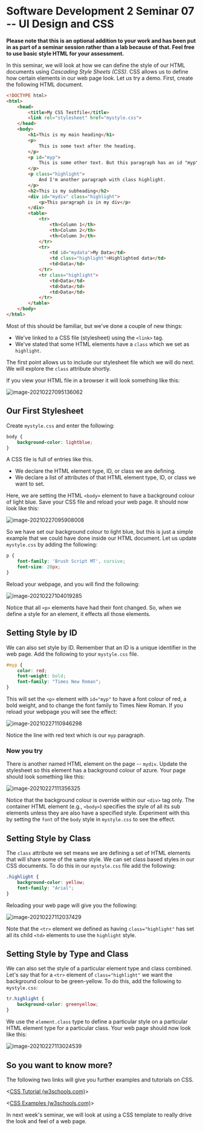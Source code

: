 # Software Development 2 Seminar 07 -- UI Design and CSS

**Please note that this is an optional addition to your work and has been put in as part of a seminar session rather than a lab because of that. Feel free to use basic style HTML for your assessment.**

In this seminar, we will look at how we can define the style of our HTML documents using *Cascading Style Sheets (CSS)*. CSS allows us to define how certain elements in our web page look. Let us try a demo. First, create the following HTML document.

```html
<!DOCTYPE html>
<html>
    <head>
        <title>My CSS Testfile</title>
        <link rel="stylesheet" href="mystyle.css">
    </head>
    <body>
        <h1>This is my main heading</h1>
        <p>
            This is some text after the heading.
        </p>
        <p id="myp">
            This is some other text. But this paragraph has an id "myp".
        </p>
        <p class="highlight">
            And I'm another paragraph with class highlight.
        </p>
        <h2>This is my subheading</h2>
        <div id="mydiv" class="highlight">
            <p>This paragraph is in my div</p>
        </div>
        <table>
            <tr>
                <th>Column 1</th>
                <th>Column 2</th>
                <th>Column 3</th>
            </tr>
            <tr>
                <td id="mydata">My Data</td>
                <td class="highlight">Highlighted data</td>
                <td>Data</td>
            </tr>
            <tr class="highlight">
                <td>Data</td>
                <td>Data</td>
                <td>Data</td>
            </tr>
        </table>
    </body>
</html>
```

Most of this should be familiar, but we've done a couple of new things:

- We've linked to a CSS file (stylesheet) using the `<link>` tag.
- We've stated that some HTML elements have a `class` which we set as `highlight`.

The first point allows us to include our stylesheet file which we will do next. We will explore the `class` attribute shortly.

If you view your HTML file in a browser it will look something like this:

![image-20210227095136062](image-20210227095136062.png)

## Our First Stylesheet

Create `mystyle.css` and enter the following:

```css
body {
    background-color: lightblue;
}
```

A CSS file is full of entries like this.

- We declare the HTML element type, ID, or class we are defining.
- We declare a list of attributes of that HTML element type, ID, or class we want to set.

Here, we are setting the HTML `<body>` element to have a background colour of light blue. Save your CSS file and reload your web page. It should now look like this:

![image-20210227095908008](image-20210227095908008.png)

So we have set our background colour to light blue, but this is just a simple example that we could have done inside our HTML document. Let us update `mystyle.css` by adding the following:

```css
p {
    font-family: 'Brush Script MT', cursive;
    font-size: 20px;
}
```

Reload your webpage, and you will find the following:

![image-20210227104019285](image-20210227104019285.png)

Notice that all `<p>` elements have had their font changed. So, when we define a style for an element, it effects all those elements.

## Setting Style by ID

We can also set style by ID. Remember that an ID is a unique identifier in the web page. Add the following to your `mystyle.css` file.

```css
#myp {
    color: red;
    font-weight: bold;
    font-family: "Times New Roman";
}
```

This will set the `<p>` element with `id="myp"` to have a font colour of red, a bold weight, and to change the font family to Times New Roman. If you reload your webpage you will see the effect:

![image-20210227110946298](image-20210227110946298.png)

Notice the line with red text which is our `myp` paragraph.

### Now you try

There is another named HTML element on the page -- `mydiv`. Update the stylesheet so this element has a background colour of azure. Your page should look something like this:

![image-20210227111356325](image-20210227111356325.png)

Notice that the background colour is override within our `<div>` tag only. The container HTML element (e.g., `<body>`) specifies the style of all its sub elements unless they are also have a specified style. Experiment with this by setting the `font` of the `body` style in `mystyle.css` to see the effect.

## Setting Style by Class

The `class` attribute we set means we are defining a set of HTML elements that will share some of the same style. We can set class based styles in our CSS documents. To do this in our `mystyle.css` file add the following:

```css
.highlight {
    background-color: yellow;
    font-family: "Arial";
}
```

Reloading your web page will give you the following:

![image-20210227112037429](image-20210227112037429.png)

Note that the `<tr>` element we defined as having `class="highlight"` has set all its child `<td>` elements to use the `highlight` style.

## Setting Style by Type and Class

We can also set the style of a particular element type and class combined. Let's say that for a `<tr>` element of `class="highlight"` we want the background colour to be green-yellow. To do this, add the following to `mystyle.css`:

```css
tr.highlight {
    background-color: greenyellow;
}
```

We use the `element.class` type to define a particular style on a particular HTML element type for a particular class. Your web page should now look like this:

![image-20210227113024539](image-20210227113024539.png)

## So you want to know more?

The following two links will give you further examples and tutorials on CSS.

<[CSS Tutorial (w3schools.com)](https://www.w3schools.com/Css/)>

<[CSS Examples (w3schools.com)](https://www.w3schools.com/Css/css_examples.asp)>

In next week's seminar, we will look at using a CSS template to really drive the look and feel of a web page.